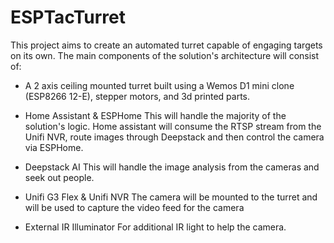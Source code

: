 # ESPTacTurret

This project aims to create an automated turret capable of engaging targets on its own. The main components of the solution's architecture will consist of:

* A 2 axis ceiling mounted turret built using a Wemos D1 mini clone (ESP8266 12-E), stepper motors, and 3d printed parts.

* Home Assistant & ESPHome This will handle the majority of the solution's logic. Home assistant will consume the RTSP stream from the Unifi NVR, route images through Deepstack and then control the camera via ESPHome.

* Deepstack AI This will handle the image analysis from the cameras and seek out people.

* Unifi G3 Flex & Unifi NVR The camera will be mounted to the turret and will be used to capture the video feed for the camera

* External IR Illuminator For additional IR light to help the camera.
